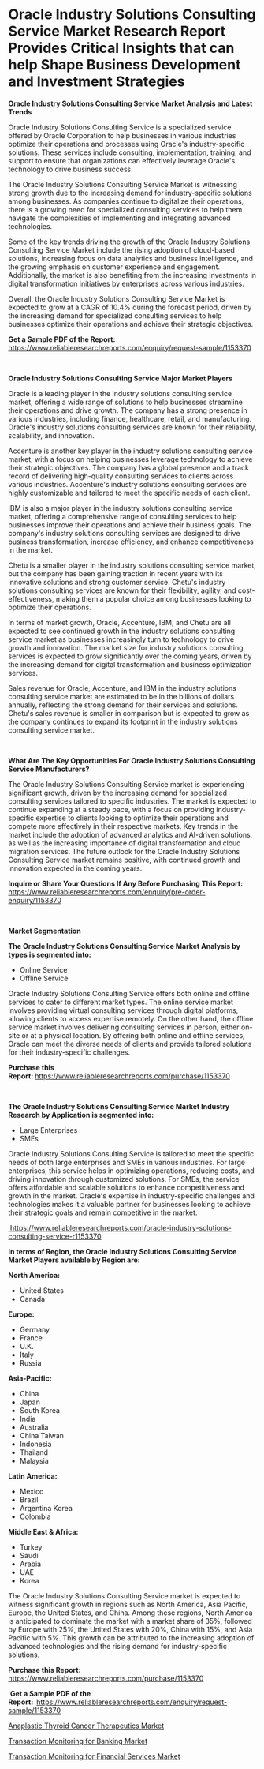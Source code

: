 <p><h1>Oracle Industry Solutions Consulting Service Market Research Report Provides Critical Insights that can help Shape Business Development and Investment Strategies</h1></p><p><strong>Oracle Industry Solutions Consulting Service Market Analysis and Latest Trends</strong></p>
<p><p>Oracle Industry Solutions Consulting Service is a specialized service offered by Oracle Corporation to help businesses in various industries optimize their operations and processes using Oracle's industry-specific solutions. These services include consulting, implementation, training, and support to ensure that organizations can effectively leverage Oracle's technology to drive business success.</p><p>The Oracle Industry Solutions Consulting Service Market is witnessing strong growth due to the increasing demand for industry-specific solutions among businesses. As companies continue to digitalize their operations, there is a growing need for specialized consulting services to help them navigate the complexities of implementing and integrating advanced technologies.</p><p>Some of the key trends driving the growth of the Oracle Industry Solutions Consulting Service Market include the rising adoption of cloud-based solutions, increasing focus on data analytics and business intelligence, and the growing emphasis on customer experience and engagement. Additionally, the market is also benefiting from the increasing investments in digital transformation initiatives by enterprises across various industries.</p><p>Overall, the Oracle Industry Solutions Consulting Service Market is expected to grow at a CAGR of 10.4% during the forecast period, driven by the increasing demand for specialized consulting services to help businesses optimize their operations and achieve their strategic objectives.</p></p>
<p><strong>Get a Sample PDF of the Report:&nbsp;</strong> <a href="https://www.reliableresearchreports.com/enquiry/request-sample/1153370">https://www.reliableresearchreports.com/enquiry/request-sample/1153370</a></p>
<p>&nbsp;</p>
<p><strong>Oracle Industry Solutions Consulting Service Major Market Players</strong></p>
<p><p>Oracle is a leading player in the industry solutions consulting service market, offering a wide range of solutions to help businesses streamline their operations and drive growth. The company has a strong presence in various industries, including finance, healthcare, retail, and manufacturing. Oracle's industry solutions consulting services are known for their reliability, scalability, and innovation.</p><p>Accenture is another key player in the industry solutions consulting service market, with a focus on helping businesses leverage technology to achieve their strategic objectives. The company has a global presence and a track record of delivering high-quality consulting services to clients across various industries. Accenture's industry solutions consulting services are highly customizable and tailored to meet the specific needs of each client.</p><p>IBM is also a major player in the industry solutions consulting service market, offering a comprehensive range of consulting services to help businesses improve their operations and achieve their business goals. The company's industry solutions consulting services are designed to drive business transformation, increase efficiency, and enhance competitiveness in the market.</p><p>Chetu is a smaller player in the industry solutions consulting service market, but the company has been gaining traction in recent years with its innovative solutions and strong customer service. Chetu's industry solutions consulting services are known for their flexibility, agility, and cost-effectiveness, making them a popular choice among businesses looking to optimize their operations.</p><p>In terms of market growth, Oracle, Accenture, IBM, and Chetu are all expected to see continued growth in the industry solutions consulting service market as businesses increasingly turn to technology to drive growth and innovation. The market size for industry solutions consulting services is expected to grow significantly over the coming years, driven by the increasing demand for digital transformation and business optimization services.</p><p>Sales revenue for Oracle, Accenture, and IBM in the industry solutions consulting service market are estimated to be in the billions of dollars annually, reflecting the strong demand for their services and solutions. Chetu's sales revenue is smaller in comparison but is expected to grow as the company continues to expand its footprint in the industry solutions consulting service market.</p></p>
<p>&nbsp;</p>
<p><strong>What Are The Key Opportunities For Oracle Industry Solutions Consulting Service Manufacturers?</strong></p>
<p><p>The Oracle Industry Solutions Consulting Service market is experiencing significant growth, driven by the increasing demand for specialized consulting services tailored to specific industries. The market is expected to continue expanding at a steady pace, with a focus on providing industry-specific expertise to clients looking to optimize their operations and compete more effectively in their respective markets. Key trends in the market include the adoption of advanced analytics and AI-driven solutions, as well as the increasing importance of digital transformation and cloud migration services. The future outlook for the Oracle Industry Solutions Consulting Service market remains positive, with continued growth and innovation expected in the coming years.</p></p>
<p><strong>Inquire or Share Your Questions If Any Before Purchasing This Report:</strong> <a href="https://www.reliableresearchreports.com/enquiry/pre-order-enquiry/1153370">https://www.reliableresearchreports.com/enquiry/pre-order-enquiry/1153370</a></p>
<p>&nbsp;</p>
<p><strong>Market Segmentation</strong></p>
<p><strong>The Oracle Industry Solutions Consulting Service Market Analysis by types is segmented into:</strong></p>
<p><ul><li>Online Service</li><li>Offline Service</li></ul></p>
<p><p>Oracle Industry Solutions Consulting Service offers both online and offline services to cater to different market types. The online service market involves providing virtual consulting services through digital platforms, allowing clients to access expertise remotely. On the other hand, the offline service market involves delivering consulting services in person, either on-site or at a physical location. By offering both online and offline services, Oracle can meet the diverse needs of clients and provide tailored solutions for their industry-specific challenges.</p></p>
<p><strong>Purchase this Report:&nbsp;</strong><a href="https://www.reliableresearchreports.com/purchase/1153370">https://www.reliableresearchreports.com/purchase/1153370</a></p>
<p>&nbsp;</p>
<p><strong>The Oracle Industry Solutions Consulting Service Market Industry Research by Application is segmented into:</strong></p>
<p><ul><li>Large Enterprises</li><li>SMEs</li></ul></p>
<p><p>Oracle Industry Solutions Consulting Service is tailored to meet the specific needs of both large enterprises and SMEs in various industries. For large enterprises, this service helps in optimizing operations, reducing costs, and driving innovation through customized solutions. For SMEs, the service offers affordable and scalable solutions to enhance competitiveness and growth in the market. Oracle's expertise in industry-specific challenges and technologies makes it a valuable partner for businesses looking to achieve their strategic goals and remain competitive in the market.</p></p>
<p><a href="https://www.reliableresearchreports.com/oracle-industry-solutions-consulting-service-r1153370">&nbsp;https://www.reliableresearchreports.com/oracle-industry-solutions-consulting-service-r1153370</a></p>
<p><strong>In terms of Region, the Oracle Industry Solutions Consulting Service Market Players available by Region are:</strong></p>
<p>
    <p> <strong> North America: </strong>
        <ul>
            <li>United States</li>
            <li>Canada</li>
        </ul>
        </p> 
    <p> <strong> Europe: </strong>
        <ul>
            <li>Germany</li>
            <li>France</li>
            <li>U.K.</li>
            <li>Italy</li>
            <li>Russia</li>
        </ul>
        </p> 
    <p> <strong> Asia-Pacific: </strong>
        <ul>
            <li>China</li>
            <li>Japan</li>
            <li>South Korea</li>
            <li>India</li>
            <li>Australia</li>
            <li>China Taiwan</li>
            <li>Indonesia</li>
            <li>Thailand</li>
            <li>Malaysia</li>
        </ul>
        </p> 
    <p> <strong> Latin America: </strong>
        <ul>
            <li>Mexico</li>
            <li>Brazil</li>
            <li>Argentina Korea</li>
            <li>Colombia</li>
        </ul>
        </p> 
    <p> <strong> Middle East & Africa: </strong>
        <ul>
            <li>Turkey</li>
            <li>Saudi</li>
            <li>Arabia</li>
            <li>UAE</li>
            <li>Korea</li>
        </ul>
    </p>
    </p>
<p><p>The Oracle Industry Solutions Consulting Service market is expected to witness significant growth in regions such as North America, Asia Pacific, Europe, the United States, and China. Among these regions, North America is anticipated to dominate the market with a market share of 35%, followed by Europe with 25%, the United States with 20%, China with 15%, and Asia Pacific with 5%. This growth can be attributed to the increasing adoption of advanced technologies and the rising demand for industry-specific solutions.</p></p>
<p><strong>Purchase this Report: </strong><a href="https://www.reliableresearchreports.com/purchase/1153370">https://www.reliableresearchreports.com/purchase/1153370</a></p>
<p>&nbsp;<strong>Get a Sample PDF of the Report:&nbsp;&nbsp;</strong><a href="https://www.reliableresearchreports.com/enquiry/request-sample/1153370">https://www.reliableresearchreports.com/enquiry/request-sample/1153370</a></p>
<p><strong></strong></p>
<p><p><a href="https://github.com/globismark/Market-Research-Report-List-4/blob/main/anaplastic-thyroid-cancer-therapeutics-market.md">Anaplastic Thyroid Cancer Therapeutics Market</a></p><p><a href="https://github.com/bobicer/Market-Research-Report-List-4/blob/main/transaction-monitoring-for-banking-market.md">Transaction Monitoring for Banking Market</a></p><p><a href="https://github.com/timeliteaut/Market-Research-Report-List-3/blob/main/transaction-monitoring-for-financial-services-market.md">Transaction Monitoring for Financial Services Market</a></p></p>